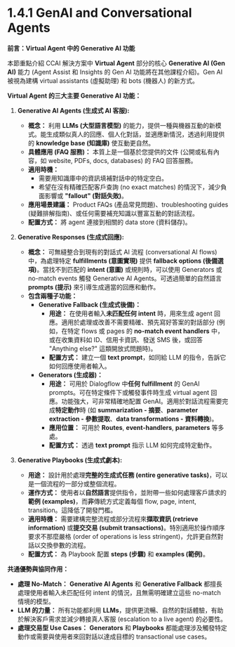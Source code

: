 # 1.4.1 GenAI and Conversational Agents

**前言：Virtual Agent 中的 Generative AI 功能**

本節重點介紹 CCAI 解決方案中 **Virtual Agent** 部分的核心 **Generative AI (Gen AI)** 能力 (Agent Assist 和 Insights 的 Gen AI 功能將在其他課程介紹)。Gen AI 被視為建構 virtual assistants (虛擬助理) 和 bots (機器人) 的新方式。

**Virtual Agent 的三大主要 Generative AI 功能：**

1. **Generative AI Agents (生成式 AI 客服):**
    - **概念：** 利用 **LLMs (大型語言模型)** 的能力，提供一種與機器互動的新模式。能生成類似真人的回應、個人化對話，並適應新情況，透過利用提供的 **knowledge base (知識庫)** 使互動更自然。
    - **具體應用 (FAQ 服務)：** 本質上是一個基於您提供的文件 (公開或私有內容，如 website, PDFs, docs, databases) 的 FAQ 回答服務。
    - **適用時機：**
        - 需要用知識庫中的資訊填補對話中的特定空白。
        - 希望在沒有精確匹配客戶查詢 (no exact matches) 的情況下，減少負面影響或 **"fallout" (對話失敗)**。
    - **應用場景建議：** Product FAQs (產品常見問題)、troubleshooting guides (疑難排解指南)、或任何需要補充知識以豐富互動的對話流程。
    - **配置方式：** 將 agent 連接到相關的 data store (資料儲存)。
	
2. **Generative Responses (生成式回應):**
    - **概念：** 可無縫整合到現有的對話式 AI 流程 (conversational AI flows) 中，為處理特定 **fulfillments (意圖實現)** 提供 **fallback options (後備選項)**。當找不到匹配的 **intent (意圖)** 或規則時，可以使用 Generators 或 no-match events 觸發 Generative AI Agents。可透過簡單的自然語言 **prompts (提示)** 來引導生成適當的回應和動作。
    - **包含兩種子功能：**
        - **Generative Fallback (生成式後備)：**
            - **用途：** 在使用者輸入**未匹配任何 intent** 時，用來生成 agent 回應。適用於處理或改善不需要精確、預先寫好答案的對話部分 (例如，在特定 flows 或 pages 的 **no-match event handlers** 中，或在收集資料如 ID、信用卡資訊、發送 SMS 後，或回答 "Anything else?" 這類開放式問題時)。
            - **配置方式：** 建立一個 **text prompt**，如同給 LLM 的指令，告訴它如何回應使用者輸入。
        - **Generators (生成器)：**
            - **用途：** 可用於 Dialogflow 中**任何 fulfillment** 的 GenAI prompts。可在特定條件下或觸發事件時生成 virtual agent 回應。功能強大，可非常精確地配置 GenAI。適用於對話流程需要完成**特定動作**時 (如 **summarization - 摘要**、**parameter extraction - 參數提取**、**data transformations - 資料轉換**)。
            - **應用位置：** 可用於 **Routes**, **event-handlers**, **parameters** 等多處。
            - **配置方式：** 透過 **text prompt** 指示 LLM 如何完成特定動作。
	
3. **Generative Playbooks (生成式劇本):**
    - **用途：** 設計用於處理**完整的生成式任務 (entire generative tasks)**，可以是一個流程的一部分或整個流程。
    - **運作方式：** 使用者以**自然語言**提供指令，並附帶一些如何處理客戶請求的**範例 (examples)**，而**非**傳統方式定義每個 flow, page, intent, transition。這降低了開發門檻。
    - **適用時機：** 需要建構完整流程或部分流程來**擷取資訊 (retrieve information)** 或**提交交易 (submit transactions)**。特別適用於操作順序要求不那麼嚴格 (order of operations is less stringent)，允許更自然對話以交換參數的流程。
    - **配置方式：** 為 Playbook 配置 **steps (步驟)** 和 **examples (範例)**。

**共通優勢與協同作用：**

- **處理 No-Match：** **Generative AI Agents** 和 **Generative Fallback** 都擅長處理使用者輸入未匹配任何 intent 的情況，且無需明確建立這些 no-match 情境的模型。
- **LLM 的力量：** 所有功能都利用 **LLMs**，提供更流暢、自然的對話體驗，有助於解決客戶需求並減少轉接真人客服 (escalation to a live agent) 的必要性。
- **處理交易型 Use Cases：** **Generators** 和 **Playbooks** 都能處理涉及觸發特定動作或需要與使用者來回對話以達成目標的 transactional use cases。